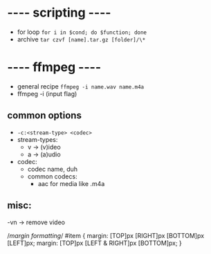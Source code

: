 # ---- scripting ----

- for loop `for i in $cond; do $function; done`
- archive `tar czvf [name].tar.gz [folder]/\*`

# ---- ffmpeg ----

- general recipe `ffmpeg -i name.wav name.m4a`
- ffmpeg -i (input flag) <media-file> <output-media-file>

## common options

- `-c:<stream-type> <codec>`
- stream-types:
  - v -> (v)ideo
  - a -> (a)udio
- codec:
  - codec name, duh
  - common codecs:
    - aac for media like .m4a

## misc:

-vn -> remove video

/_margin formatting_/
#item {
margin: [TOP]px [RIGHT]px [BOTTOM]px [LEFT]px;
margin: [TOP]px [LEFT & RIGHT]px [BOTTOM]px;
}
